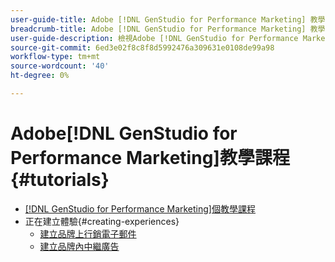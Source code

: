 ```yaml
---
user-guide-title: Adobe [!DNL GenStudio for Performance Marketing] 教學課程
breadcrumb-title: Adobe [!DNL GenStudio for Performance Marketing] 教學課程
user-guide-description: 檢視Adobe [!DNL GenStudio for Performance Marketing]的Experience League教學課程，這是端對端的解決方案，可透過創作AI和智慧型自動化加速並簡化您的內容供應鏈。
source-git-commit: 6ed3e02f8c8f8d5992476a309631e0108de99a98
workflow-type: tm+mt
source-wordcount: '40'
ht-degree: 0%

---
```



# Adobe[!DNL GenStudio for Performance Marketing]教學課程 {#tutorials}

+ [[!DNL GenStudio for Performance Marketing]個教學課程](overview.md)
+ 正在建立體驗{#creating-experiences}
   + [建立品牌上行銷電子郵件](./creating-experiences/creating-on-brand-emails.md)
   + [建立品牌內中繼廣告](./creating-experiences/creating-on-meta-ads.md)
